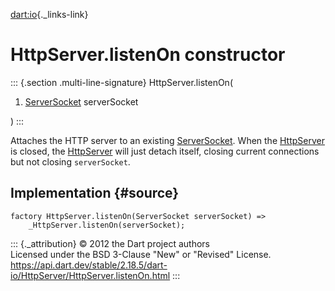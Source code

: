[dart:io](../../dart-io/dart-io-library){._links-link}

HttpServer.listenOn constructor
===============================

::: {.section .multi-line-signature}
HttpServer.listenOn(

1.  [ServerSocket](../serversocket-class) serverSocket

)
:::

Attaches the HTTP server to an existing
[ServerSocket](../serversocket-class). When the
[HttpServer](../httpserver-class) is closed, the
[HttpServer](../httpserver-class) will just detach itself, closing
current connections but not closing `serverSocket`.

Implementation {#source}
--------------

``` {.language-dart data-language="dart"}
factory HttpServer.listenOn(ServerSocket serverSocket) =>
    _HttpServer.listenOn(serverSocket);
```

::: {._attribution}
© 2012 the Dart project authors\
Licensed under the BSD 3-Clause \"New\" or \"Revised\" License.\
<https://api.dart.dev/stable/2.18.5/dart-io/HttpServer/HttpServer.listenOn.html>
:::
